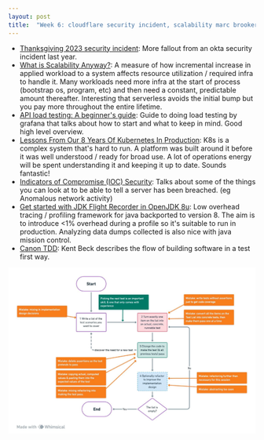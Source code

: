 ```yaml
---
layout: post
title:  "Week 6: cloudflare security incident, scalability marc brooker, load testing performance, java performance jfr flight recorder jmc mission control, tdd kentbeck"
---
```


* [Thanksgiving 2023 security incident](https://blog.cloudflare.com/thanksgiving-2023-security-incident): More fallout from an okta security incident last year.
* [What is Scalability Anyway?](http://brooker.co.za/blog/2024/01/18/scalability.html): A measure of how incremental increase in applied workload to a system affects resource utilization / required infra to handle it. Many workloads need more infra at the start of process (bootstrap os, program, etc) and then need a constant, predictable amount thereafter. Interesting that serverless avoids the initial bump but you pay more throughout the entire lifetime.
* [API load testing: A beginner's guide](https://grafana.com/blog/2024/01/30/api-load-testing/?ck_subscriber_id=185275687): Guide to doing load testing by grafana that talks about how to start and what to keep in mind. Good high level overview.
* [Lessons From Our 8 Years Of Kubernetes In Production](https://medium.com/@.anders/learnings-from-our-8-years-of-kubernetes-in-production-two-major-cluster-crashes-ditching-self-0257c09d36cd): K8s is a complex system that's hard to run. A platform was built around it before it was well understood / ready for broad use. A lot of operations energy will be spent understanding it and keeping it up to date. Sounds fantastic!
* [Indicators of Compromise (IOC) Security](https://www.crowdstrike.com/cybersecurity-101/indicators-of-compromise/): Talks about some of the things you can look at to be able to tell a server has been breached. (eg Anomalous network activity)
* [Get started with JDK Flight Recorder in OpenJDK 8u](https://developers.redhat.com/blog/2020/08/25/get-started-with-jdk-flight-recorder-in-openjdk-8u): Low overhead tracing / profiling framework for java backported to version 8. The aim is to introduce <1% overhead during a profile so it's suitable to run in production. Analyzing data dumps collected is also nice with java mission control.
* [Canon TDD](https://tidyfirst.substack.com/p/canon-tdd): Kent Beck describes the flow of building software in a test first way.

![Canon tdd flow chart](/assets/2024/canon_tdd.jpg)